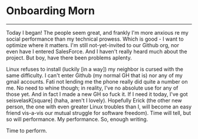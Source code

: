 # Onboarding Morn

----

Today I began! The people seem great, and frankly I'm more anxious re my social performance than my technical prowess. Which is good - I want to optimize where it matters. I'm still not-yet-invited to our Github org, nor even have I entered SalesForce. And I haven't really heard much about the project. But boy, have there been problems aplenty.

Linux refuses to install (luckily [in a way]) my neighbor is cursed with the same difficulty. I can't enter Github (my normal GH that is) nor any of my gmail accounts. Fati not lending me the phone really did quite a number on me. No need to whine though; in reality, I've no absolute use for any of those yet. And in fact I made a new GH so fuck it. If I need it today, I've got seisvelasK[square] (haha, aren't I lovely). Hopefully Erick (the other new person, the one with even greater Linux troubles than I, will become an easy friend vis-a-vis our mutual struggle for software freedom). Time will tell, but so will performance. My performance. So, enough writing.

Time to perform. 
